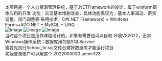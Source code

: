 本项目是一个人力资源管理系统，基于.NETFramework的设计，属于winform窗体应用的开发                                                                                                                                        功能：实现基本增删改查，具体功能表现为：基本人事调动、薪资调整、部门调整等
采用技术：C#(.NET Framework) + Windows Forms+ADO.NET + MySQL + LINQ                                                          
![image](https://github.com/user-attachments/assets/449dc01b-af21-453e-8723-f63d97f996aa)
![image](https://github.com/user-attachments/assets/40a019ee-dd4b-4276-9055-2c29b9799a32)
![image](https://github.com/user-attachments/assets/610e768c-91b4-4312-9dc0-8ec6d50ef377)                                                                                                                  
当时这个项目是用作课程设计的，如果有需要也可以自取                                                                                                                                                                      环境VS2022，正常Windows操作系统；数据库用的是SQLService                                                                                                                                                        
                需要先执行School_hr.sql文件创建好数据库才能运行项目                                                                                                                                                  
                初始登录账户可以用这个:2022000000   admin123                                                                                                                                                          
